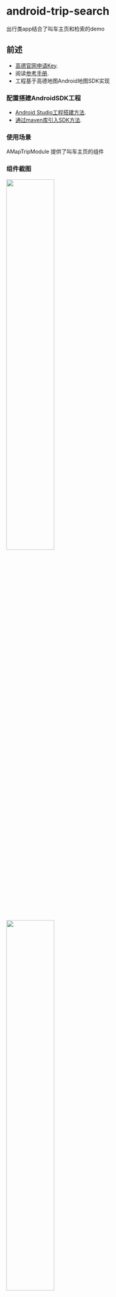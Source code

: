 # android-trip-search
出行类app结合了叫车主页和检索的demo

## 前述 ##
- [高德官网申请Key](http://lbs.amap.com/dev/#/).
- 阅读[参考手册](http://a.amap.com/lbs/static/unzip/Android_Map_Doc/index.html).
- 工程基于高德地图Android地图SDK实现

### 配置搭建AndroidSDK工程 ###
- [Android Studio工程搭建方法](http://lbs.amap.com/api/android-sdk/guide/creat-project/android-studio-creat-project/#add-jars).
- [通过maven库引入SDK方法](http://lbsbbs.amap.com/forum.php?mod=viewthread&tid=18786).

### 使用场景 ###
AMapTripModule 提供了叫车主页的组件

### 组件截图 ###
<img src="https://github.com/amap-demo/android-trip-demo/blob/master/trip_host_sc.png" width="50%" />
<img src="https://github.com/amap-demo/android-trip-demo/blob/master/trip_start_call_sc.png" width="50%" />

### gradle中引入AmapPoiSearchModule和AMapTripModule ###
#### settings.gradle 配置 ####
```java
include ':app'

include ':AMapTripModule'
project(":AMapTripModule").projectDir=new File("AMapTripModule路径")

//you can include the AmapPoiSearchModule if you'd like to DIY
// AmapPoiSearchModule的下载地址：https://github.com/amap-demo/android-poisearch-demo
//include ':AmapPoiSearchModule'
//project(":AmapPoiSearchModule").projectDir = new File("AmapPoiSearchModule路径")

```

#### build.gradle 配置 ####
```java
dependencies {

    .......

    
    compile 'com.amap.api:tripmodule:1.0.0'
    compile 'com.amap.api:poisearchmodule:1.1.0'

    compile 'com.amap.api:3dmap:latest.integration'
    compile 'com.amap.api:search:latest.integration'
    compile 'com.amap.api:location:latest.integration'
    compile 'com.google.code.gson:gson:2.8.0'
    .......
}
```

### 使用方法 ###
此处以MainActivity为例进行介绍：

step1. 在onCreate中初始化Widget和ModuleDelegte<br />
```java
    @Override
    protected void onCreate(Bundle savedInstanceState) {
        super.onCreate(savedInstanceState);
        setContentView(R.layout.activity_main);

        RelativeLayout contentView = (RelativeLayout)findViewById(R.id.content_view);

        mTripHostDelegate = new TripHostModuleDelegate();
        mTripHostDelegate.bindParentDelegate(mParentTripDelegate);

        contentView.addView(mTripHostDelegate.getWidget(this));
        mTripHostDelegate.onCreate(savedInstanceState);
    }
```

step2. 在TripHostModuleDelegate.IParentDelegate进行回调逻辑<br />
```java
 private IParentDelegate mParentTripDelegate = new IParentDelegate() {
        @Override
        public void onStartCall() {
            showMsg("on start call");
        }
    };
......
```


